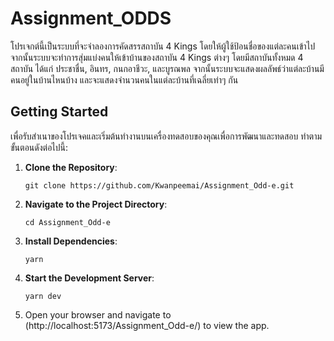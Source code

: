 # Assignment_ODDS
โปรเจกต์นี้เป็นระบบที่จะจำลองการคัดสรรสถาบัน 4 Kings โดยให้ผู้ใช้ป้อนชื่อของแต่ละคนเข้าไป จากนั้นระบบจะทำการสุ่มแบ่งคนให้เข้าบ้านของสถาบัน 4 Kings ต่างๆ โดยมีสถาบันทั้งหมด 4 สถาบัน ได้แก่ ประชาชื่น, อินทร, กนกอาชีวะ, และบูรณพล จากนั้นระบบจะแสดงผลลัพธ์ว่าแต่ละบ้านมีคนอยู่ในบ้านไหนบ้าง และจะแสดงจำนวนคนในแต่ละบ้านที่เฉลี่ยเท่าๆ กัน

## Getting Started
เพื่อรับสำเนาของโปรเจคและเริ่มต้นทำงานบนเครื่องทดสอบของคุณเพื่อการพัฒนาและทดสอบ ทำตามขั้นตอนดังต่อไปนี้:

1. **Clone the Repository**: 
   ```
   git clone https://github.com/Kwanpeemai/Assignment_Odd-e.git
   ```

2. **Navigate to the Project Directory**:
   ```
   cd Assignment_Odd-e
   ```
 
3. **Install Dependencies**:
   ```
   yarn
   ```
   
4. **Start the Development Server**:
   ```
   yarn dev
   ```
5. Open your browser and navigate to (http://localhost:5173/Assignment_Odd-e/) to view the app.


